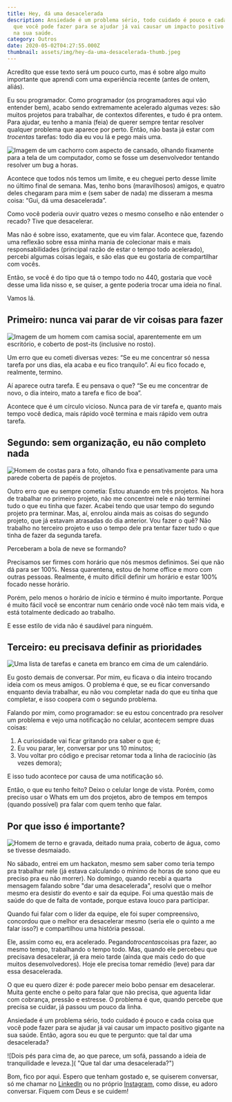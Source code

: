 ```yaml
---
title: Hey, dá uma desacelerada
description: Ansiedade é um problema sério, todo cuidado é pouco e cada coisa
  que você pode fazer para se ajudar já vai causar um impacto positivo gigante
  na sua saúde.
category: Outros
date: 2020-05-02T04:27:55.000Z
thumbnail: assets/img/hey-da-uma-desacelerada-thumb.jpeg
---
```

Acredito que esse texto será um pouco curto, mas é sobre algo muito importante que aprendi com uma experiência recente (antes de ontem, aliás).

Eu sou programador. Como programador (os programadores aqui vão entender bem), acabo sendo extremamente acelerado algumas vezes: são muitos projetos para trabalhar, de contextos diferentes, e tudo é pra ontem. Para ajudar, eu tenho a mania (feia) de querer sempre tentar resolver qualquer problema que aparece por perto. Então, não basta já estar com *trocentas* tarefas: todo dia eu vou lá e pego mais uma.

![Imagem de um cachorro com aspecto de cansado, olhando fixamente para a tela de um computador, como se fosse um desenvolvedor tentando resolver um bug a horas.](assets/img/hey-da-uma-desacelerada-01.jpeg "Hey, dá uma desacelerada 01")

Acontece que todos nós temos um limite, e eu cheguei perto desse limite no último final de semana. Mas, tenho bons (maravilhosos) amigos, e quatro deles chegaram para mim e (sem saber de nada) me disseram a mesma coisa: “Gui, dá uma desacelerada”.

Como você poderia ouvir quatro vezes o mesmo conselho e não entender o recado? Tive que desacelerar.

Mas não é sobre isso, exatamente, que eu vim falar. Acontece que, fazendo uma reflexão sobre essa minha mania de colecionar mais e mais responsabilidades (principal razão de estar o tempo todo acelerado), percebi algumas coisas legais, e são elas que eu gostaria de compartilhar com vocês.

Então, se você é do tipo que tá o tempo todo no 440, gostaria que você desse uma lida nisso e, se quiser, a gente poderia trocar uma ideia no final.

Vamos lá.

## Primeiro: nunca vai parar de vir coisas para fazer

![Imagem de um homem com camisa social, aparentemente em um escritório, e coberto de post-its (inclusive no rosto).](assets/img/hey-da-uma-desacelerada-02.jpeg "Nunca vai parar de vir novas tarefas.")

Um erro que eu cometi diversas vezes: “Se eu me concentrar só nessa tarefa por uns dias, ela acaba e eu fico tranquilo”. Aí eu fico focado e, realmente, termino.

Aí aparece outra tarefa. E eu pensava o que? “Se eu me concentrar de novo, o dia inteiro, mato a tarefa e fico de boa”.

Acontece que é um círculo vicioso. Nunca para de vir tarefa e, quanto mais tempo você dedica, mais rápido você termina e mais rápido vem outra tarefa.

## Segundo: sem organização, eu não completo nada

![Homem de costas para a foto, olhando fixa e pensativamente para uma parede coberta de papéis de projetos.](assets/img/hey-da-uma-desacelerada-03.jpeg "Sem organização, eu não completo nada")

Outro erro que eu sempre cometia: Estou atuando em três projetos. Na hora de trabalhar no primeiro projeto, não me concentrei nele e não terminei tudo o que eu tinha que fazer. Acabei tendo que usar tempo do segundo projeto pra terminar. Mas, aí, enrolou ainda mais as coisas do segundo projeto, que já estavam atrasadas do dia anterior. Vou fazer o quê? Não trabalho no terceiro projeto e uso o tempo dele pra tentar fazer tudo o que tinha de fazer da segunda tarefa.

Perceberam a bola de neve se formando?

Precisamos ser firmes com horário que nós mesmos definimos. Sei que não dá para ser 100%. Nessa quarentena, estou de home office e moro com outras pessoas. Realmente, é muito difícil definir um horário e estar 100% focado nesse horário.

Porém, pelo menos o horário de início e término é muito importante. Porque é muito fácil você se encontrar num cenário onde você não tem mais vida, e está totalmente dedicado ao trabalho.

E esse estilo de vida não é saudável para ninguém.

## Terceiro: eu precisava definir as prioridades

![Uma lista de tarefas e caneta em branco em cima de um calendário.](assets/img/hey-da-uma-desacelerada-04.jpeg "Eu precisava definir as prioridades")

Eu gosto demais de conversar. Por mim, eu ficava o dia inteiro trocando ideia com os meus amigos. O problema é que, se eu ficar conversando enquanto devia trabalhar, eu não vou completar nada do que eu tinha que completar, e isso coopera com o segundo problema.

Falando por mim, como programador: se eu estou concentrado pra resolver um problema e vejo uma notificação no celular, acontecem sempre duas coisas:

1. A curiosidade vai ficar gritando pra saber o que é;
2. Eu vou parar, ler, conversar por uns 10 minutos;
3. Vou voltar pro código e precisar retomar toda a linha de raciocínio (às vezes demora);

E isso tudo acontece por causa de uma notificação só.

Então, o que eu tenho feito? Deixo o celular longe de vista. Porém, como preciso usar o Whats em um dos projetos, abro de tempos em tempos (quando possível) pra falar com quem tenho que falar.

## Por que isso é importante?

![Homem de terno e gravada, deitado numa praia, coberto de água, como se tivesse desmaiado.](assets/img/hey-da-uma-desacelerada-05.jpeg "Por que isso é importante?")

No sábado, entrei em um hackaton, mesmo sem saber como teria tempo pra trabalhar nele (já estava calculando o mínimo de horas de sono que eu preciso pra eu não morrer). No domingo, quando recebi a quarta mensagem falando sobre "dar uma desacelerada", resolvi que o melhor mesmo era desistir do evento e sair da equipe. Foi uma questão mais de saúde do que de falta de vontade, porque estava louco para participar.

Quando fui falar com o líder da equipe, ele foi super compreensivo, concordou que o melhor era desacelerar mesmo (seria ele o quinto a me falar isso?) e compartilhou uma história pessoal.

Ele, assim como eu, era acelerado. Pegando*trocentas*coisas pra fazer, ao mesmo tempo, trabalhando o tempo todo. Mas, quando ele percebeu que precisava desacelerar, já era meio tarde (ainda que mais cedo do que muitos desenvolvedores). Hoje ele precisa tomar remédio (leve) para dar essa desacelerada.

O que eu quero dizer é: pode parecer meio bobo pensar em desacelerar. Muita gente enche o peito para falar que não precisa, que aguenta lidar com cobrança, pressão e estresse. O problema é que, quando percebe que precisa se cuidar, já passou um pouco da linha.

Ansiedade é um problema sério, todo cuidado é pouco e cada coisa que você pode fazer para se ajudar já vai causar um impacto positivo gigante na sua saúde. Então, agora sou eu que te pergunto: que tal dar uma desacelerada?

![Dois pés para cima de, ao que parece, um sofá, passando a ideia de tranquilidade e leveza.]( "Que tal dar uma desacelerada?")

Bom, fico por aqui. Espero que tenham gostado e, se quiserem conversar, só me chamar no [LinkedIn](https://www.linkedin.com/in/ramosht/) ou no próprio [Instagram](https://instagram.com/ramos_ht), como disse, eu adoro conversar. Fiquem com Deus e se cuidem!